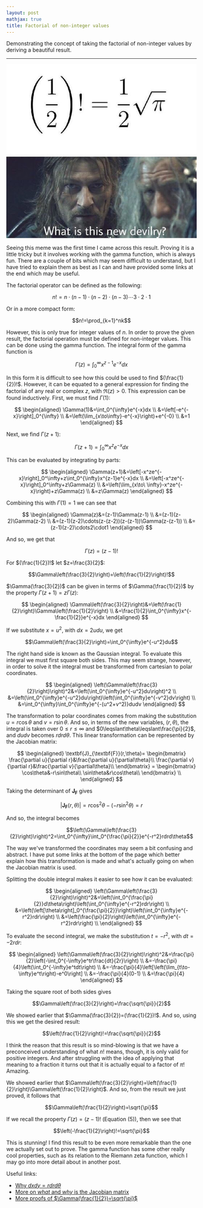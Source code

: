 ```yaml
---
layout: post
mathjax: true
title: Factorial of non-integer values
---
```


Demonstrating the concept of taking the factorial of non-integer values by
deriving a beautiful result.

---

<p><img src="https://raw.githubusercontent.com/aymenhafeez/aymenhafeez.github.io/master/images/lotr-meme.png" alt="Meme" class="fancy-image" /></p>

Seeing this meme was the first time I came across this result. Proving it is a little tricky but it involves working with the gamma function, which is always fun. There are a couple of bits which may seem difficult to understand, but I have tried to explain them as best as I can and have provided some links at the end which may be useful.

The factorial operator can be defined as the following:

  $$n!=n\cdot(n-1)\cdot(n-2)\cdot(n-3)\cdots3\cdot2\cdot1$$

Or in a more compact form:

  $$n!=\prod_{k=1}^nk$$

However, this is only true for integer values of $n$. In order to prove the given result, the factorial operation must be defined for non-integer values. This can be done using the gamma function. The integral form of the gamma function is

  $$\Gamma(z)=\int_0^\infty x^{z-1}e^{-x}dx$$

In this form it is difficult to see how this could be used to find $(\frac{1}{2})!$. However, it can be equated to a general expression for finding the factorial of any real or complex $z$, with $\Re(z)>0$. This expression can be found inductively. First, we must find $\Gamma(1)$:

  $$
    \begin{aligned}
    \Gamma(1)&=\int_0^{\infty}e^{-x}dx \\
    &=\left[-e^{-x}\right]_0^{\infty} \\
    &=\left(\lim_{x\to\infty}-e^{-x}\right)+e^{-0} \\
    &=1
    \end{aligned}
  $$

Next, we find $\Gamma(z+1)$:

  $$\Gamma(z+1)=\int_0^{\infty}x^ze^{-x}dx$$

This can be evaluated by integrating by parts:

  $$
    \begin{aligned}
    \Gamma(z+1)&=\left[-x^ze^{-x}\right]_0^\infty+z\int_0^{\infty}x^{z-1}e^{-x}dx \\
    &=\left[-x^ze^{-x}\right]_0^\infty+z\Gamma(z) \\
    &=\left(\lim_{x\to\ \infty}-x^ze^{-x}\right)+z\Gamma(z) \\
    &=z\Gamma(z)
    \end{aligned}
  $$

Combining this with $\Gamma(1)=1$ we can see that

  $$
    \begin{aligned}
    \Gamma(z)&=(z-1)\Gamma(z-1) \\
    &=(z-1)(z-2)\Gamma(z-2) \\
    &=(z-1)(z-2)\cdots(z-(z-2))(z-(z-1))\Gamma(z-(z-1)) \\
    &=(z-1)(z-2)\cdots2\cdot1
    \end{aligned}
  $$

And so, we get that

  $$\Gamma(z)=(z-1)!$$

For $(\frac{1}{2})!$ let $z=\frac{3}{2}$:

  $$\Gamma\left(\frac{3}{2}\right)=\left(\frac{1}{2}\right)!$$

$\Gamma(\frac{3}{2})$ can be given in terms of $\Gamma(\frac{1}{2})$ by the property $\Gamma(z+1)=z\Gamma(z)$:

  $$
    \begin{aligned}
      \Gamma\left(\frac{3}{2}\right)&=\left(\frac{1}{2}\right)\Gamma\left(\frac{1}{2}\right) \\
      &=\frac{1}{2}\int_0^{\infty}x^{-\frac{1}{2}}e^{-x}dx
    \end{aligned}
  $$

If we substitute $x=u^2$, with $dx=2udu$, we get

  $$\Gamma\left(\frac{3}{2}\right)=\int_0^{\infty}e^{-u^2}du$$

The right hand side is known as the Gaussian integral. To evaluate this integral we must first square both sides. This may seem strange, however, in order to solve it the integral must be transformed from cartesian to polar coordinates. 

  $$
   \begin{aligned}
      \left(\Gamma\left(\frac{3}{2}\right)\right)^2&=\left(\int_0^{\infty}e^{-u^2}du\right)^2 \\
      &=\left(\int_0^{\infty}e^{-u^2}du\right)\left(\int_0^{\infty}e^{-v^2}dv\right) \\
      &=\int_0^{\infty}\int_0^{\infty}e^{-(u^2+v^2)}dudv
   \end{aligned}
  $$

The transformation to polar coordinates comes from making the substitution $u=r\cos\theta$ and $v=r\sin\theta$. And so, in terms of the new variables, $(r, \theta)$, the integral is taken over $0\leqslant r\leqslant\infty$ and $0\leqslant\theta\leqslant\frac{\pi}{2}$, and $dudv$ becomes $rdrd\theta$. This linear transformation can be represented by the Jacobian matrix:

  $$
  \begin{aligned}
    \textbf{J}_{\textbf{F}}(r,\theta)=
    \begin{bmatrix}
      \frac{\partial u}{\partial r}&\frac{\partial u}{\partial\theta}\\
      \frac{\partial v}{\partial r}&\frac{\partial v}{\partial\theta}\\
    \end{bmatrix}
    =
    \begin{bmatrix}
      \cos\theta&-r\sin\theta\\
      \sin\theta&r\cos\theta\\
    \end{bmatrix} \\
  \end{aligned}
  $$

Taking the determinant of $\textbf{J}_{\textbf{F}}$ gives

  $$
    |\textbf{J}_{\textbf{F}}(r,\theta)|=r\cos^2\theta-(-r\sin^2\theta)=r
  $$

And so, the integral becomes

  $$\left(\Gamma\left(\frac{3}{2}\right)\right)^2=\int_0^{\infty}\int_0^{\frac{\pi}{2}}e^{-r^2}rdrd\theta$$

The way we've transformed the coordinates may seem a bit confusing and abstract. I have put some links at the bottom of the page which better explain how this transformation is made and what's actually going on when the Jacobian matrix is used.

Splitting the double integral makes it easier to see how it can be evaluated:

  $$
    \begin{aligned}
      \left(\Gamma\left(\frac{3}{2}\right)\right)^2&=\left(\int_0^{\frac{\pi}{2}}d\theta\right)\left(\int_0^{\infty}e^{-r^2}rdr\right) \\
      &=\left(\left[\theta\right]_0^{\frac{\pi}{2}}\right)\left(\int_0^{\infty}e^{-r^2}rdr\right) \\
      &=\left(\frac{\pi}{2}\right)\left(\int_0^{\infty}e^{-r^2}rdr\right) \\
    \end{aligned}
  $$

To evaluate the second integral, we make the substitution $t=-r^2$, with $dt=-2rdr$:

  $$
    \begin{aligned}
      \left(\Gamma\left(\frac{3}{2}\right)\right)^2&=\frac{\pi}{2}\left(-\int_0^{-\infty}e^tr\frac{dt}{2r}\right) \\
      &=-\frac{\pi}{4}\left(\int_0^{-\infty}e^tdt\right) \\
      &=-\frac{\pi}{4}\left[\left(\lim_{t\to-\infty}e^t\right)-e^0\right] \\
      &=-\frac{\pi}{4}(0-1) \\
      &=\frac{\pi}{4}
    \end{aligned}
  $$

Taking the square root of both sides gives

  $$\Gamma\left(\frac{3}{2}\right)=\frac{\sqrt{\pi}}{2}$$

We showed earlier that $\Gamma(\frac{3}{2})=(\frac{1}{2})!$. And so, using this we get the desired result:

  $$\left(\frac{1}{2}\right)!=\frac{\sqrt{\pi}}{2}$$

I think the reason that this result is so mind-blowing is that we have a preconceived understanding of what $n!$ means, though, it is only valid for positive integers. And after struggling with the idea of applying that meaning to a fraction it turns out that it is actually equal to a factor of $\pi$! Amazing.

We showed earlier that $\Gamma\left(\frac{3}{2}\right)=\left(\frac{1}{2}\right)\Gamma\left(\frac{1}{2}\right)$. And so, from the result we just proved, it follows that

  $$\Gamma\left(\frac{1}{2}\right)=\sqrt{\pi}$$

If we recall the property $\Gamma(z)=(z-1)!$ (Equation (5)), then we see that

  $$\left(-\frac{1}{2}\right)!=\sqrt{\pi}$$

This is stunning! I find this result to be even more remarkable than the one we actually set out to prove. The gamma function has some other really cool properties, such as its relation to the Riemann zeta function, which I may go into more detail about in another post.

Useful links:
* <a href="https://math.stackexchange.com/questions/1636021/rigorous-proof-that-dx-dy-r-dr-d-theta">Why $dxdy=rdrd\theta$</a>
* <a href="https://www.khanacademy.org/math/multivariable-calculus/multivariable-derivatives/jacobian/v/jacobian-prerequisite-knowledge">More on $\textit{what}$ and ${why}$ is the Jacobian matrix</a>
* <a href="https://math.stackexchange.com/questions/215352/why-is-gamma-left-frac12-right-sqrt-pi">More proofs of $\Gamma(\frac{1}{2})=\sqrt{\pi}$</a>
